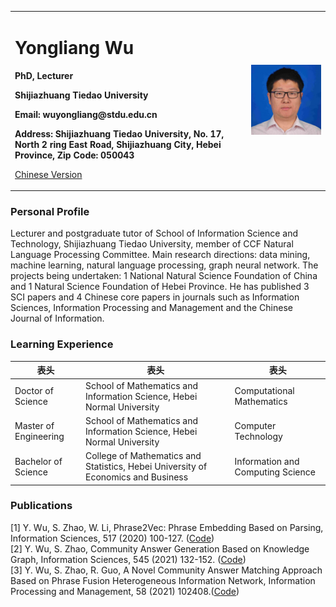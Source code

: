 <div>
<table border="0">
  <tr>
    <td width="75%">
      <h1>Yongliang Wu</h1>
      <p><b>PhD, Lecturer</b></p>
      <p><b>Shijiazhuang Tiedao University</b></p>
      <p><b>Email: wuyongliang@stdu.edu.cn</b></p>
      <p><b>Address: Shijiazhuang Tiedao University, No. 17, North 2 ring East Road, Shijiazhuang City, Hebei Province, Zip Code: 050043</b></p>
      <p><a href="index_cn">Chinese Version</a></p>
    </td>
    <td width="25%">
      <img src="pic.jpg" width="100%">
    </td>
  </tr>
</table>
</div>

### Personal Profile
Lecturer and postgraduate tutor of School of Information Science and Technology, Shijiazhuang Tiedao University, member of CCF Natural Language Processing Committee.  Main research directions: data mining, machine learning, natural language processing, graph neural network. The projects being undertaken: 1 National Natural Science Foundation of China and 1 Natural Science Foundation of Hebei Province. He has published 3 SCI papers and 4 Chinese core papers in journals such as Information Sciences, Information Processing and Management and the Chinese Journal of Information.

### Learning Experience
|  表头   | 表头  | 表头  |
|  ----  | ----  | ----  |
| Doctor of Science| School of Mathematics and Information Science, Hebei Normal University |Computational Mathematics|  
| Master of Engineering| School of Mathematics and Information Science, Hebei Normal University |Computer Technology|  
| Bachelor of Science |  College of Mathematics and Statistics, Hebei University of Economics and Business |Information and Computing Science|

### Publications
[1] Y. Wu, S. Zhao, W. Li, Phrase2Vec: Phrase Embedding Based on Parsing, Information Sciences, 517 (2020) 100-127. ([Code](https://github.com/squllwu/test12))  
[2] Y. Wu, S. Zhao, Community Answer Generation Based on Knowledge Graph, Information Sciences, 545 (2021) 132-152. ([Code](https://github.com/squllwu/test12))  
[3] Y. Wu, S. Zhao, R. Guo, A Novel Community Answer Matching Approach Based on Phrase Fusion Heterogeneous Information Network, Information Processing and Management, 58 (2021) 102408.([Code](https://github.com/squllwu/test12))    
